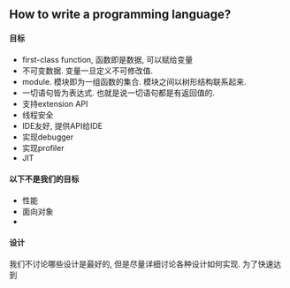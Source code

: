 ## How to write a programming language?

#### 目标
- first-class function, 函数即是数据, 可以赋给变量
- 不可变数据. 变量一旦定义不可修改值.
- module. 模块即为一组函数的集合. 模块之间以树形结构联系起来.
- 一切语句皆为表达式. 也就是说一切语句都是有返回值的.
- 支持extension API
- 线程安全
- IDE友好, 提供API给IDE
- 实现debugger
- 实现profiler
- JIT

#### 以下不是我们的目标
- 性能
- 面向对象
- 

#### 设计
我们不讨论哪些设计是最好的, 但是尽量详细讨论各种设计如何实现.
为了快速达到
